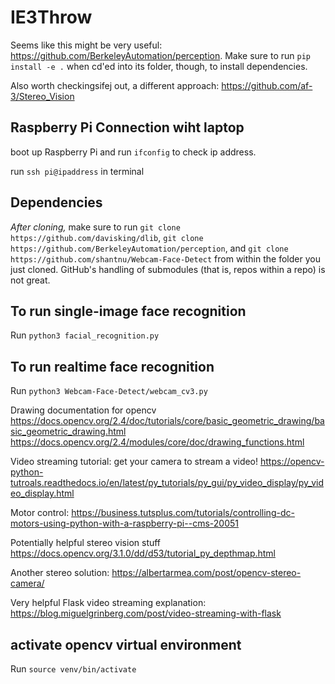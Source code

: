 # IE3Throw

Seems like this might be very useful: https://github.com/BerkeleyAutomation/perception. Make sure to run `pip install -e .` when cd'ed into its folder, though, to install dependencies.

Also worth checkingsifej out, a different approach: https://github.com/af-3/Stereo_Vision

## Raspberry Pi Connection wiht laptop

boot up Raspberry Pi and run `ifconfig` to check ip address.

run `ssh pi@ipaddress` in terminal 

## Dependencies

*After cloning,* make sure to run `git clone https://github.com/davisking/dlib`, `git clone https://github.com/BerkeleyAutomation/perception`, and `git clone https://github.com/shantnu/Webcam-Face-Detect` from within the folder you just cloned. GitHub's handling of submodules (that is, repos within a repo) is not great.

## To run single-image face recognition

Run `python3 facial_recognition.py`

## To run realtime face recognition

Run `python3 Webcam-Face-Detect/webcam_cv3.py`

Drawing documentation for opencv
https://docs.opencv.org/2.4/doc/tutorials/core/basic_geometric_drawing/basic_geometric_drawing.html
https://docs.opencv.org/2.4/modules/core/doc/drawing_functions.html


Video streaming tutorial: get your camera to stream a video! https://opencv-python-tutroals.readthedocs.io/en/latest/py_tutorials/py_gui/py_video_display/py_video_display.html


Motor control: https://business.tutsplus.com/tutorials/controlling-dc-motors-using-python-with-a-raspberry-pi--cms-20051

Potentially helpful stereo vision stuff
https://docs.opencv.org/3.1.0/dd/d53/tutorial_py_depthmap.html

Another stereo solution:
https://albertarmea.com/post/opencv-stereo-camera/

Very helpful Flask video streaming explanation:
https://blog.miguelgrinberg.com/post/video-streaming-with-flask

## activate opencv virtual environment
Run `source venv/bin/activate`
